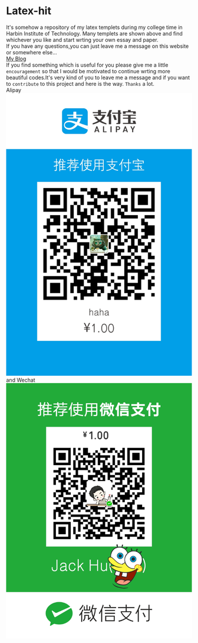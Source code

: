 # Latex-hit
It's somehow a repository of my latex templets during my college time in Harbin Institute of Technology.
Many templets are shown above and find whichever you like and start wrting your own essay and paper.\
If you have any questions,you can just leave me a message on this website or somewhere else...\
[My Blog](http://hahaha.i11r.com)  \
If you find something which is useful for you please give me a little `encouragement` so that I would be motivated to continue wrting more beautiful codes.It's very kind of you to leave me a message and if you want to `contribute` to this project and here is the way.
`Thanks` a lot.\
Alipay
![Alipay](https://github.com/JinxinHu/Latex-hit/blob/master/don't%20open%20me/alipay.jpg)
and Wechat\
![Wechat](https://github.com/JinxinHu/Latex-hit/blob/master/don't%20open%20me/we%20chat.png)
